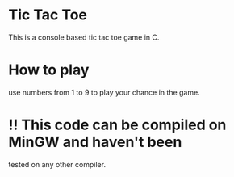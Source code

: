 # Tic Tac Toe 

This is a console based tic tac toe game in C.

How to play
========================

use numbers from 1 to 9 to play your chance in the game. 

# !! This code can be compiled on MinGW and haven't been 
tested on any other compiler. 
